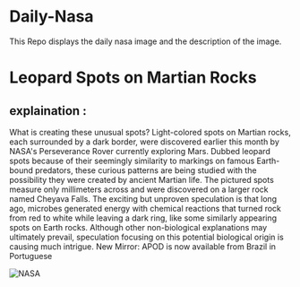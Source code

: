 # Daily-Nasa

This Repo displays the daily nasa image and the description of the image.

<!--NASA-->
# Leopard Spots on Martian Rocks
## explaination :

What is creating these unusual spots? Light-colored spots on Martian rocks, each surrounded by a dark border, were discovered earlier this month by NASA's Perseverance Rover currently exploring Mars.  Dubbed leopard spots because of their seemingly similarity to markings on famous Earth-bound predators, these curious patterns are being studied with the possibility they were created by ancient Martian life.  The pictured spots measure only millimeters across and were discovered on a larger rock named Cheyava Falls.  The exciting but unproven speculation is that long ago, microbes generated energy with chemical reactions that turned rock from red to white while leaving a dark ring, like some similarly appearing spots on Earth rocks. Although other non-biological explanations may ultimately prevail, speculation focusing on this potential biological origin is causing much intrigue.    New Mirror: APOD is now available from Brazil in Portuguese

![NASA](https://apod.nasa.gov/apod/image/2407/LeopardSpots_Perseverance_960.jpg)
<!--/NASA-->